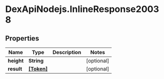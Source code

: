 # DexApiNodejs.InlineResponse20038

## Properties

Name | Type | Description | Notes
------------ | ------------- | ------------- | -------------
**height** | **String** |  | [optional] 
**result** | [**[Token]**](Token.md) |  | [optional] 


